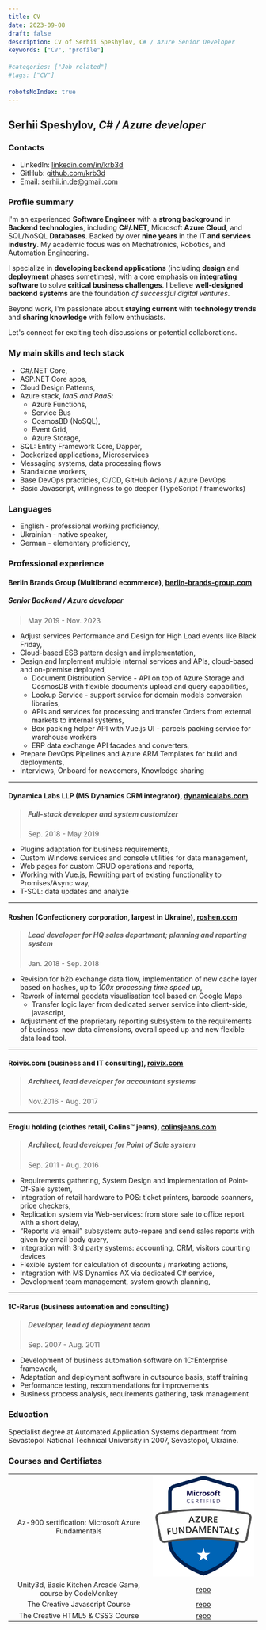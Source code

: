```yaml
---
title: CV
date: 2023-09-08
draft: false
description: CV of Serhii Speshylov, C# / Azure Senior Developer
keywords: ["CV", "profile"]

#categories: ["Job related"]
#tags: ["CV"]

robotsNoIndex: true
---
```


## Serhii Speshylov, _C# / Azure developer_

### Contacts

- LinkedIn: [linkedin.com/in/krb3d](https:\linkedin.com/in/krb3d)
- GitHub: [github.com/krb3d](https://github.com/krb3d)
- Email: [serhii.in.de@gmail.com](mailto:serhii.in.de@gmail.com)

### Profile summary

I'm an experienced **Software Engineer** with a **strong background** in **Backend technologies**, including **C#/.NET**, Microsoft **Azure Cloud**, and SQL/NoSQL **Databases**. Backed by over **nine years** in the **IT and services industry**. My academic focus was on Mechatronics, Robotics, and Automation Engineering.

I specialize in **developing backend applications** (including **design** and **deployment** phases sometimes), with a core emphasis on **integrating software** to solve **critical business challenges**. I believe **well&#8209;designed backend systems** are the foundation _of&nbsp;successful digital ventures_.

Beyond work, I'm passionate about **staying current** with **technology trends** and **sharing knowledge** with fellow enthusiasts.

Let's connect for exciting tech discussions or potential collaborations.

### My main skills and tech stack

- C#/.NET Core,
- ASP.NET Core apps,
- Cloud Design Patterns,
- Azure stack, _IaaS and PaaS_:
  - Azure Functions,
  - Service Bus
  - CosmosBD (NoSQL),
  - Event Grid,
  - Azure Storage,
- SQL: Entity Framework Core, Dapper,
- Dockerized applications, Microservices
- Messaging systems, data processing flows
- Standalone workers,
- Base DevOps practicies, CI/CD, GitHub Acions / Azure DevOps
- Basic Javascript, willingness to go deeper (TypeScript / frameworks)

### Languages

- English - professional working proficiency,
- Ukrainian - native speaker,
- German - elementary proficiency,

### Professional experience

#### Berlin Brands Group (Multibrand ecommerce), [berlin-brands-group.com](https://www.berlin-brands-group.com/en)

##### Senior Backend / Azure developer

> May 2019 - Nov. 2023

- Adjust services Performance and Design for High Load events like Black Friday,
- Cloud-based ESB pattern design and implementation,
- Design and Implement multiple internal services and APIs, cloud-based and on-premise deployed,
  - Document Distribution Service - API on top of Azure Storage and CosmosDB with flexible documents upload and query capabilities,
  - Lookup Service - support service for domain models conversion libraries,
  - APIs and services for processing and transfer Orders from external markets to internal systems,
  - Box packing helper API with Vue.js UI - parcels packing service for warehouse workers
  - ERP data exchange API facades and converters,
- Prepare DevOps Pipelines and Azure ARM Templates for build and deployments,
- Interviews, Onboard for newcomers, Knowledge sharing

---

#### Dynamica Labs LLP (MS Dynamics CRM integrator), [dynamicalabs.com](https://www.dynamicalabs.com/)

> ##### Full-stack developer and system customizer
>
> Sep. 2018 - May 2019

- Plugins adaptation for business requirements,
- Custom Windows services and console utilities for data management,
- Web pages for custom CRUD operations and reports,
- Working with Vue.js, Rewriting part of existing functionality to Promises/Async way,
- T-SQL: data updates and analyze

---

#### Roshen (Confectionery corporation, largest in Ukraine), [roshen.com](https://www.roshen.com/en/about-roshen)

> ##### Lead developer for HQ sales department; planning and reporting system
>
> Jan. 2018 - Sep. 2018

- Revision for b2b exchange data flow, implementation of new cache layer based on hashes,  up to *100x processing time speed up*,
- Rework of internal geodata visualisation tool based on Google Maps
  - Transfer logic layer from dedicated server service into client-side, javascript,
- Adjustment of the proprietary reporting subsystem to the requirements of business: new data dimensions, overall speed up and new flexible data load tool.

---

#### Roivix.com (business and IT consulting), [roivix.com](http://www.roivix.com/)

> ##### Architect, lead developer for accountant systems
>
> Nov.2016 - Aug. 2017

---

#### Eroglu holding (clothes retail, Colins™ jeans), [colinsjeans.com](http://colinsjeans.com/)

> ##### Architect, lead developer for Point of Sale system
>
> Sep. 2011 - Aug. 2016

- Requirements gathering, System Design and Implementation of Point-Of-Sale system,
- Integration of retail hardware to POS: ticket printers, barcode scanners, price checkers,
- Replication system via Web-services: from store sale to office report with a short delay,
- “Reports via email” subsystem: auto-repare and send sales reports with given by email body query,
- Integration with 3rd party systems: accounting, CRM, visitors counting devices
- Flexible system for calculation of discounts / marketing actions,
- Integration with MS Dynamics AX via dedicated C# service,
- Development team management, system growth planning,

---

#### 1C-Rarus (business automation and consulting)

> ##### Developer, lead of deployment team
>
> Sep. 2007 - Aug. 2011

- Development of business automation software on 1C:Enterprise framework,
- Adaptation and deployment software in outsource basis, staff training
- Performance testing, recommendations for improvements
- Business process analysis, requirements gathering, task management

### Education

Specialist degree at Automated Application Systems department from Sevastopol National Technical University in 2007, Sevastopol, Ukraine.

### Courses and Certifiates

|                                                    |                                                              |
|:--------------------------------------------------:|:------------------------------------------------------------:|
| Az-900 sertification: Microsoft Azure Fundamentals |  ![Azure Fundamentals Badge](azure_fundamentals.png)         |
| Unity3d, Basic Kitchen Arcade Game, course by CodeMonkey    | [repo](https://github.com/null-null-eins-zwei/KitchenChaos)  |
| The Creative Javascript Course                     | [repo](https://github.com/krb3d/developedbyed-js-basics)     |
| The Creative HTML5 & CSS3 Course                   | [repo](https://github.com/krb3d/developedbyed-html-basics)   |
